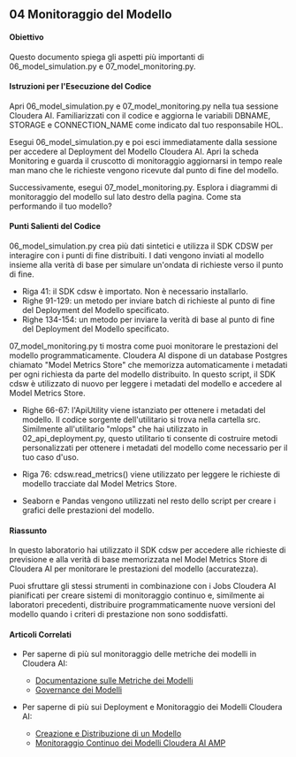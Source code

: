 ## 04 Monitoraggio del Modello

#### Obiettivo

Questo documento spiega gli aspetti più importanti di 06_model_simulation.py e 07_model_monitoring.py.

#### Istruzioni per l'Esecuzione del Codice

Apri 06_model_simulation.py e 07_model_monitoring.py nella tua sessione Cloudera AI. Familiarizzati con il codice e aggiorna le variabili DBNAME, STORAGE e CONNECTION_NAME come indicato dal tuo responsabile HOL.

Esegui 06_model_simulation.py e poi esci immediatamente dalla sessione per accedere al Deployment del Modello Cloudera AI. Apri la scheda Monitoring e guarda il cruscotto di monitoraggio aggiornarsi in tempo reale man mano che le richieste vengono ricevute dal punto di fine del modello.

Successivamente, esegui 07_model_monitoring.py. Esplora i diagrammi di monitoraggio del modello sul lato destro della pagina. Come sta performando il tuo modello?

#### Punti Salienti del Codice

06_model_simulation.py crea più dati sintetici e utilizza il SDK CDSW per interagire con i punti di fine distribuiti. I dati vengono inviati al modello insieme alla verità di base per simulare un'ondata di richieste verso il punto di fine.

* Riga 41: il SDK cdsw è importato. Non è necessario installarlo.
* Righe 91-129: un metodo per inviare batch di richieste al punto di fine del Deployment del Modello specificato.
* Righe 134-154: un metodo per inviare la verità di base al punto di fine del Deployment del Modello specificato.

07_model_monitoring.py ti mostra come puoi monitorare le prestazioni del modello programmaticamente. Cloudera AI dispone di un database Postgres chiamato "Model Metrics Store" che memorizza automaticamente i metadati per ogni richiesta da parte del modello distribuito. In questo script, il SDK cdsw è utilizzato di nuovo per leggere i metadati del modello e accedere al Model Metrics Store.

* Righe 66-67: l'ApiUtility viene istanziato per ottenere i metadati del modello. Il codice sorgente dell'utilitario si trova nella cartella src. Similmente all'utilitario "mlops" che hai utilizzato in 02_api_deployment.py, questo utilitario ti consente di costruire metodi personalizzati per ottenere i metadati del modello come necessario per il tuo caso d'uso.

* Riga 76: cdsw.read_metrics() viene utilizzato per leggere le richieste di modello tracciate dal Model Metrics Store.

* Seaborn e Pandas vengono utilizzati nel resto dello script per creare i grafici delle prestazioni del modello.

#### Riassunto

In questo laboratorio hai utilizzato il SDK cdsw per accedere alle richieste di previsione e alla verità di base memorizzata nel Model Metrics Store di Cloudera AI per monitorare le prestazioni del modello (accuratezza).

Puoi sfruttare gli stessi strumenti in combinazione con i Jobs Cloudera AI pianificati per creare sistemi di monitoraggio continuo e, similmente ai laboratori precedenti, distribuire programmaticamente nuove versioni del modello quando i criteri di prestazione non sono soddisfatti.

#### Articoli Correlati

* Per saperne di più sul monitoraggio delle metriche dei modelli in Cloudera AI:
  * [Documentazione sulle Metriche dei Modelli](https://docs.cloudera.com/machine-learning/cloud/model-metrics/topics/ml-enabling-model-metrics.html)
  * [Governance dei Modelli](https://docs.cloudera.com/machine-learning/cloud/model-governance/topics/ml-enabling-model-governance.html)

* Per saperne di più sui Deployment e Monitoraggio dei Modelli Cloudera AI:
  * [Creazione e Distribuzione di un Modello](https://docs.cloudera.com/machine-learning/cloud/models/topics/ml-creating-and-deploying-a-model.html)
  * [Monitoraggio Continuo dei Modelli Cloudera AI AMP](https://github.com/cloudera/CML_AMP_Continuous_Model_Monitoring)
